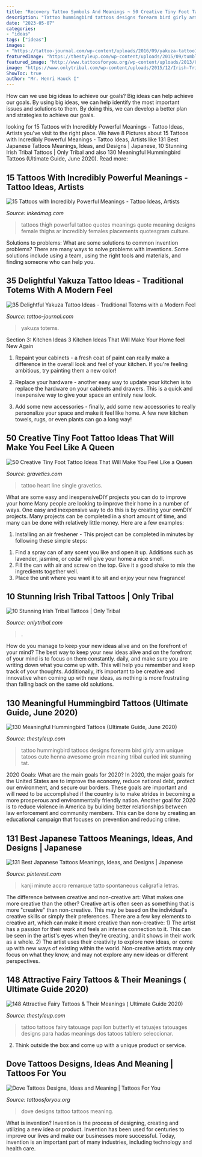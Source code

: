 ```yaml
---
title: "Recovery Tattoo Symbols And Meanings ~ 50 Creative Tiny Foot Tattoo Ideas That Will Make You Feel Like A Queen"
description: "Tattoo hummingbird tattoos designs forearm bird girly arm unique tatoos cute henna awesome groin meaning tribal curled ink stunning tat"
date: "2023-05-07"
categories:
- "ideas"
tags: ["ideas"]
images:
- "https://tattoo-journal.com/wp-content/uploads/2016/09/yakuza-tattoo1-768x576.jpg"
featuredImage: "https://thestyleup.com/wp-content/uploads/2015/09/tumblr_n6npzctx7N1s4j88qo4_1280.jpg"
featured_image: "http://www.tattoosforyou.org/wp-content/uploads/2013/09/Dove-Tattoo-Designs-768x1024.jpg"
image: "https://www.onlytribal.com/wp-content/uploads/2015/12/Irish-Tribal-Sleeve-Tattoos.jpg"
ShowToc: true
author: "Mr. Henri Hauck I"
---
```



How can we use big ideas to achieve our goals?
Big ideas can help achieve our goals. By using big ideas, we can help identify the most important issues and solutions to them. By doing this, we can develop a better plan and strategies to achieve our goals.

	

		
looking for 15 Tattoos with Incredibly Powerful Meanings - Tattoo Ideas, Artists you've visit to the right place. We have 8 Pictures about 15 Tattoos with Incredibly Powerful Meanings - Tattoo Ideas, Artists like 131 Best Japanese Tattoos Meanings, Ideas, and Designs | Japanese, 10 Stunning Irish Tribal Tattoos | Only Tribal and also 130 Meaningful Hummingbird Tattoos (Ultimate Guide, June 2020). Read more:
		
    
## 15 Tattoos With Incredibly Powerful Meanings - Tattoo Ideas, Artists

<img loading=lazy src="https://www.inkedmag.com/.image/t_share/MTU5MDMyNDcyNzgzOTU1NjA1/powerful-feat.jpg" onerror="this.onerror=null;this.src='https://tse3.mm.bing.net/th?id=OIP.FbKeFB_oSBG6Yc-BYIN9PgHaF7&amp;pid=15.1';" alt="15 Tattoos with Incredibly Powerful Meanings - Tattoo Ideas, Artists">

_Source: inkedmag.com_

>tattoos thigh powerful tattoo quotes meanings quote meaning designs female thighs ar incredibly females placements quotesgram culture. 

	

Solutions to problems: What are some solutions to common invention problems?
There are many ways to solve problems with inventions. Some solutions include using a team, using the right tools and materials, and finding someone who can help you.

    
## 35 Delightful Yakuza Tattoo Ideas - Traditional Totems With A Modern Feel

<img loading=lazy src="https://tattoo-journal.com/wp-content/uploads/2016/09/yakuza-tattoo1-768x576.jpg" onerror="this.onerror=null;this.src='https://tse4.mm.bing.net/th?id=OIP.EgYRSnefeHLoq68WNuHHcwHaFj&amp;pid=15.1';" alt="35 Delightful Yakuza Tattoo Ideas - Traditional Totems with a Modern Feel">

_Source: tattoo-journal.com_

>yakuza totems. 

	

Section 3: Kitchen Ideas
3 Kitchen Ideas That Will Make Your Home feel New Again
1. Repaint your cabinets - a fresh coat of paint can really make a difference in the overall look and feel of your kitchen. If you're feeling ambitious, try painting them a new color!

2. Replace your hardware - another easy way to update your kitchen is to replace the hardware on your cabinets and drawers. This is a quick and inexpensive way to give your space an entirely new look.

3. Add some new accessories - finally, add some new accessories to really personalize your space and make it feel like home. A few new kitchen towels, rugs, or even plants can go a long way!

    
## 50 Creative Tiny Foot Tattoo Ideas That Will Make You Feel Like A Queen

<img loading=lazy src="http://www.gravetics.com/wp-content/uploads/2017/07/Sweet-Single-Line-Heart-Tattoo.jpg" onerror="this.onerror=null;this.src='https://tse4.mm.bing.net/th?id=OIP.AaSJgQCZOgA6SYm4HE4m0AHaJ4&amp;pid=15.1';" alt="50 Creative Tiny Foot Tattoo Ideas That Will Make You Feel Like a Queen">

_Source: gravetics.com_

>tattoo heart line single gravetics. 

	

What are some easy and inexpensiveDIY projects you can do to improve your home
Many people are looking to improve their home in a number of ways. One easy and inexpensive way to do this is by creating your ownDIY projects. Many projects can be completed in a short amount of time, and many can be done with relatively little money. Here are a few examples: 
1. Installing an air freshener - This project can be completed in minutes by following these simple steps: 

1) Find a spray can of any scent you like and open it up. Additions such as lavender, jasmine, or cedar will give your home a nice smell. 
2) Fill the can with air and screw on the top. Give it a good shake to mix the ingredients together well. 
3) Place the unit where you want it to sit and enjoy your new fragrance!

    
## 10 Stunning Irish Tribal Tattoos | Only Tribal

<img loading=lazy src="https://www.onlytribal.com/wp-content/uploads/2015/12/Irish-Tribal-Sleeve-Tattoos.jpg" onerror="this.onerror=null;this.src='https://tse3.mm.bing.net/th?id=OIP.PN4RfFI5h00TGzWQ_5FBvgAAAA&amp;pid=15.1';" alt="10 Stunning Irish Tribal Tattoos | Only Tribal">

_Source: onlytribal.com_

>. 

	

How do you manage to keep your new ideas alive and on the forefront of your mind?
The best way to keep your new ideas alive and on the forefront of your mind is to focus on them constantly. daily, and make sure you are writing down what you come up with. This will help you remember and keep track of your thoughts. Additionally, it’s important to be creative and innovative when coming up with new ideas, as nothing is more frustrating than falling back on the same old solutions.

    
## 130 Meaningful Hummingbird Tattoos (Ultimate Guide, June 2020)

<img loading=lazy src="https://thestyleup.com/wp-content/uploads/2015/03/HUMMINGBIRD-TATTOO-DESIGNS-23.jpg" onerror="this.onerror=null;this.src='https://tse4.mm.bing.net/th?id=OIP.-oTIDkL1Q6AgibSNIvKvvgHaJ1&amp;pid=15.1';" alt="130 Meaningful Hummingbird Tattoos (Ultimate Guide, June 2020)">

_Source: thestyleup.com_

>tattoo hummingbird tattoos designs forearm bird girly arm unique tatoos cute henna awesome groin meaning tribal curled ink stunning tat. 

	

2020 Goals: What are the main goals for 2020?
In 2020, the major goals for the United States are to improve the economy, reduce national debt, protect our environment, and secure our borders. These goals are important and will need to be accomplished if the country is to make strides in becoming a more prosperous and environmentally friendly nation. Another goal for 2020 is to reduce violence in America by building better relationships between law enforcement and community members. This can be done by creating an educational campaign that focuses on prevention and reducing crime.

    
## 131 Best Japanese Tattoos Meanings, Ideas, And Designs | Japanese

<img loading=lazy src="https://i.pinimg.com/736x/e6/4e/e3/e64ee315ec9d0b934205e63b423e413c.jpg" onerror="this.onerror=null;this.src='https://tse4.mm.bing.net/th?id=OIP.ypteBiPEXW3ht4KDkgsCdwHaK1&amp;pid=15.1';" alt="131 Best Japanese Tattoos Meanings, Ideas, and Designs | Japanese">

_Source: pinterest.com_

>kanji minute accro remarque tatto spontaneous caligrafia letras. 

	

The difference between creative and non-creative art: What makes one more creative than the other?
Creative art is often seen as something that is more "creative" than non-creative. This may be based on the individual's creative skills or simply their preferences. There are a few key elements to creative art, which can make it more creative than non-creative: 1) The artist has a passion for their work and feels an intense connection to it. This can be seen in the artist's eyes when they're creating, and it shows in their work as a whole. 2) The artist uses their creativity to explore new ideas, or come up with new ways of existing within the world. Non-creative artists may only focus on what they know, and may not explore any new ideas or different perspectives.

    
## 148 Attractive Fairy Tattoos &amp; Their Meanings ( Ultimate Guide 2020)

<img loading=lazy src="https://thestyleup.com/wp-content/uploads/2015/09/tumblr_n6npzctx7N1s4j88qo4_1280.jpg" onerror="this.onerror=null;this.src='https://tse4.mm.bing.net/th?id=OIP.om0GS9D6dNaDnRomFUZ63gHaJ4&amp;pid=15.1';" alt="148 Attractive Fairy Tattoos &amp; Their Meanings ( Ultimate Guide 2020)">

_Source: thestyleup.com_

>tattoo tattoos fairy tatouage papillon butterfly et tatuajes tatouages designs para hadas meanings dos tatoos tablero seleccionar. 

	

2. Think outside the box and come up with a unique product or service.

    
## Dove Tattoos Designs, Ideas And Meaning | Tattoos For You

<img loading=lazy src="http://www.tattoosforyou.org/wp-content/uploads/2013/09/Dove-Tattoo-Designs-768x1024.jpg" onerror="this.onerror=null;this.src='https://tse3.mm.bing.net/th?id=OIP.2vy3tsqm9yQ2yf1s7KQGQAHaJ4&amp;pid=15.1';" alt="Dove Tattoos Designs, Ideas and Meaning | Tattoos For You">

_Source: tattoosforyou.org_

>dove designs tattoo tattoos meaning. 

	

What is invention?
Invention is the process of designing, creating and utilizing a new idea or product. Invention has been used for centuries to improve our lives and make our businesses more successful. Today, invention is an important part of many industries, including technology and health care.

